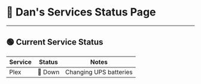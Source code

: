 # 🔧 Dan's Services Status Page
---

## 🟢 Current Service Status
<!-- Possible statuses:
✅ Operational
🔧 Maintenance
🔴 Down
-->


| Service     | Status            | Notes                        |
|-------------|-------------------|------------------------------|
| Plex        | 🔴 Down           | Changing UPS batteries       |
